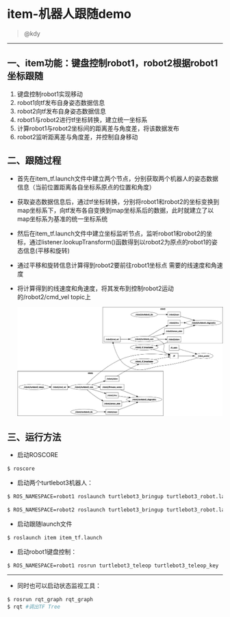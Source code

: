 # item-机器人跟随demo

> @kdy

-----

## 一、item功能：键盘控制robot1，robot2根据robot1坐标跟随

1. 键盘控制robot1实现移动
2. robot1向tf发布自身姿态数据信息
3. robot2向tf发布自身姿态数据信息
4. robot1与robot2进行tf坐标转换，建立统一坐标系
5. 计算robot1与robot2坐标间的距离差与角度差，将该数据发布
6. robot2监听距离差与角度差，并控制自身移动

## 二、跟随过程

* 首先在item_tf.launch文件中建立两个节点，分别获取两个机器人的姿态数据信息（当前位置距离各自坐标系原点的位置和角度）
* 获取姿态数据信息后，通过tf坐标转换，分别将robot1和robot2的坐标变换到map坐标系下，向tf发布各自变换到map坐标系后的数据，此时就建立了以map坐标系为基准的统一坐标系统
* 然后在item_tf.launch文件中建立坐标监听节点，监听robot1和robot2的坐标，通过listener.lookupTransform()函数得到以robot2为原点的robot1的姿态信息(平移和旋转)

* 通过平移和旋转信息计算得到robot2要前往robot1坐标点 需要的线速度和角速度

* 将计算得到的线速度和角速度，将其发布到控制robot2运动的/robot2/cmd_vel topic上

  ![rosgraph](rosgraph.png)

## 三、运行方法

- 启动ROSCORE

``` sh
$ roscore
```

- 启动两个turtlebot3机器人：

``` sh
$ ROS_NAMESPACE=robot1 roslaunch turtlebot3_bringup turtlebot3_robot.launch multi_robot_name:="robot1" set_lidar_frame_id:="robot1/base_scan"
```

```sh
$ ROS_NAMESPACE=robot2 roslaunch turtlebot3_bringup turtlebot3_robot.launch multi_robot_name:="robot2" set_lidar_frame_id:="robot2/base_scan"
```

* 启动跟随launch文件

```sh
$ roslaunch item item_tf.launch
```

* 启动robot1键盘控制：

```sh
$ ROS_NAMESPACE=robot1 rosrun turtlebot3_teleop turtlebot3_teleop_key
```

----

* 同时也可以启动状态监视工具：

```sh
$ rosrun rqt_graph rqt_graph
$ rqt #调出TF Tree
```

